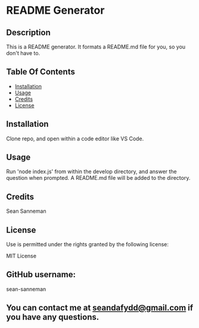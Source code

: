 # README Generator

  ## Description

  This is a README generator. It formats a README.md file for you, so you don't have to.

  ## Table Of Contents

  * [Installation](#installation)
  * [Usage](#usage)
  * [Credits](#credits)
  * [License](#rights)
  

  ## Installation

  Clone repo, and open within a code editor like VS Code.

  ## Usage

  Run 'node index.js' from within the develop directory, and answer the question when prompted. A README.md file will be added to the directory.

  ## Credits

  Sean Sanneman

  ## License

  Use is permitted under the rights granted by the following license:

  MIT License

  ## GitHub username:
  sean-sanneman

  ## You can contact me at seandafydd@gmail.com if you have any questions.

